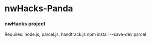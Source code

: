 # nwHacks-Panda
### nwHacks project

 Requires: node.js, parcel.js, handtrack.js
 npm install --save-dev parcel

